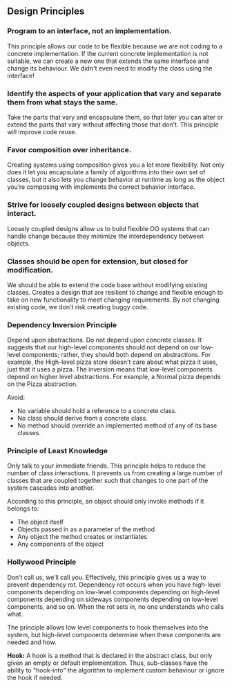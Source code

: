 Design Principles
---

### Program to an interface, not an implementation.
This principle allows our code to be flexible because we are not coding to a concrete implementation.
If the current concrete implementation is not suitable, we can create a new one that extends the same interface and change its behaviour.
We didn't even need to modify the class using the interface!

### Identify the aspects of your application that vary and separate them from what stays the same.
Take the parts that vary and encapsulate them, so that later you can alter or extend the parts that vary without affecting those that don’t.
This principle will improve code reuse.

### Favor composition over inheritance.
Creating systems using composition gives you a lot more flexibility. 
Not only does it let you encapsulate a family of algorithms into their own set of classes, but it also lets you change behavior at runtime as long as the object you’re composing with implements the correct behavior interface.

### Strive for loosely coupled designs between objects that interact.
Loosely coupled designs allow us to build flexible OO systems that can handle change because they minimize the interdependency between objects.


### Classes should be open for extension, but closed for modification.

We should be able to extend the code base without modifying existing classes. 
Creates a design that are resilient to change and flexible enough to take on new functionality to meet changing requirements.
By not changing existing code, we don't risk creating buggy code.

### Dependency Inversion Principle

Depend upon abstractions. Do not depend upon concrete classes.
It suggests that our high-level components should not depend on our low-level components; rather, they should both depend on abstractions.
For example, the High-level pizza store doesn't care about what pizza it uses, just that it uses a pizza.
The inversion means that low-level components depend on higher level abstractions. 
For example, a Normal pizza depends on the Pizza abstraction.

Avoid: 

- No variable should hold a reference to a concrete class.
- No class should derive from a concrete class.
- No method should override an implemented method of any of its base classes.

### Principle of Least Knowledge

Only talk to your immediate friends.
This principle helps to reduce the number of class interactions.
It prevents us from creating a large number of classes that are coupled together such that changes to one part of the system cascades into another.

According to this principle, an object should only invoke methods if it belongs to:

- The object itself
- Objects passed in as a parameter of the method
- Any object the method creates or instantiates
- Any components of the object

### Hollywood Principle

Don’t call us, we’ll call you.
Effectively, this principle gives us a way to prevent dependency rot.
Dependency rot occurs when you have high-level components depending on low-level components depending on high-level components depending on sideways components depending on low-level components, and so on.
When the rot sets in, no one understands who calls what.

The principle allows low level components to hook themselves into the system, but high-level components determine when these components are needed and how.

**Hook:** A hook is a method that is declared in the abstract class, but only given an empty or default implementation.
Thus, sub-classes have the ability to "hook-into" the algorithm to implement custom behaviour or ignore the hook if needed.
